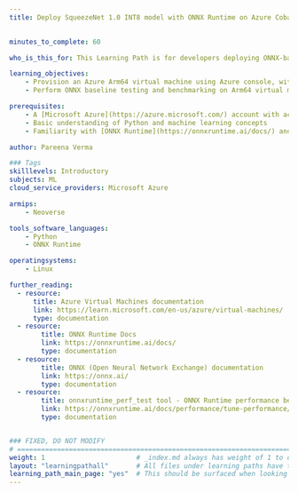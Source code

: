 ```yaml
---
title: Deploy SqueezeNet 1.0 INT8 model with ONNX Runtime on Azure Cobalt 100

   
minutes_to_complete: 60   

who_is_this_for: This Learning Path is for developers deploying ONNX-based applications on Arm-based machines.

learning_objectives:
    - Provision an Azure Arm64 virtual machine using Azure console, with Ubuntu Pro 24.04 LTS as the base image.
    - Perform ONNX baseline testing and benchmarking on Arm64 virtual machines.

prerequisites:
    - A [Microsoft Azure](https://azure.microsoft.com/) account with access to Cobalt 100 based instances (Dpsv6)
    - Basic understanding of Python and machine learning concepts
    - Familiarity with [ONNX Runtime](https://onnxruntime.ai/docs/) and Azure cloud services

author: Pareena Verma    

### Tags
skilllevels: Introductory
subjects: ML
cloud_service_providers: Microsoft Azure

armips:
    - Neoverse

tools_software_languages:
    - Python
    - ONNX Runtime

operatingsystems:
    - Linux

further_reading:
  - resource:
      title: Azure Virtual Machines documentation
      link: https://learn.microsoft.com/en-us/azure/virtual-machines/
      type: documentation
  - resource:
        title: ONNX Runtime Docs
        link: https://onnxruntime.ai/docs/
        type: documentation
  - resource:
        title: ONNX (Open Neural Network Exchange) documentation
        link: https://onnx.ai/
        type: documentation
  - resource:
        title: onnxruntime_perf_test tool - ONNX Runtime performance benchmarking
        link: https://onnxruntime.ai/docs/performance/tune-performance/profiling-tools.html#in-code-performance-profiling
        type: documentation


### FIXED, DO NOT MODIFY
# ================================================================================
weight: 1                       # _index.md always has weight of 1 to order correctly
layout: "learningpathall"       # All files under learning paths have this same wrapper
learning_path_main_page: "yes"  # This should be surfaced when looking for related content. Only set for _index.md of learning path content.
---
```


